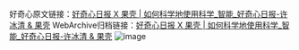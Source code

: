 好奇心原文链接：[好奇心日报 X 果壳 | 如何科学地使用科学_智能_好奇心日报-许冰清 & 果壳](https://www.qdaily.com/articles/6415.html)
WebArchive归档链接：[好奇心日报 X 果壳 | 如何科学地使用科学_智能_好奇心日报-许冰清 & 果壳](https://web.archive.org/web/https://www.qdaily.com/articles/6415.html)
![image](http://ww3.sinaimg.cn/large/007d5XDply1g3w9w93ee9j30vy0gh43t)